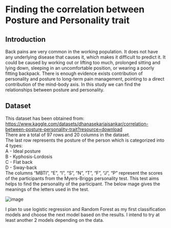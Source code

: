 # Finding the correlation between Posture and Personality trait
## Introduction
Back pains are very common in the working population. It does not have any underlying disease that causes it, which makes it difficult to predict it. It could be caused by working out or lifting too much, prolonged sitting and lying down, sleeping in an uncomfortable position, or wearing a poorly fitting backpack.
There is enough evidence exists contribution of personality and posture to long-term pain management, pointing to a direct contribution of the mind-body axis. In this study we can find the relationships between posture and personality. 

## Dataset
This dataset has been obtained from: https://www.kaggle.com/datasets/dhanasekarjaisankar/correlation-between-posture-personality-trait?resource=download <br>
There are a total of 97 rows and 20 columns in the dataset. <br>
The last row represents the posture of the person which is categorized into 4 types:<br>
A - Ideal posture<br>
B - Kyphosis-Lordosis<br>
C - Flat back<br>
D - Sway-back<br>
The columns “MBTI”, “E”, “I”, “S”, “N”, “T”, “F”, “J”, “P” represent the scores of the participants from the Myers-Briggs personality test. This test aims helps to find the personality of the participant. The below mage gives the meanings of the letters used in the test. 

![image](https://user-images.githubusercontent.com/90857782/216875984-2676d339-dba5-4399-840b-97898a030b3d.png)

I plan to use logistic regression and Random Forest as my first classification models and choose the next model based on the results. I intend to try at least another 2 models depending on the data. 
